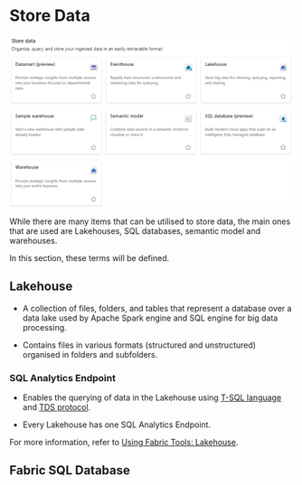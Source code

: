 # Store Data

![Store Data items in Fabric](../images/store_data_items.png "image title")

While there are many items that can be utilised to store data, the main ones that are used are Lakehouses, SQL databases, semantic model and warehouses.

In this section, these terms will be defined.

## Lakehouse

- A collection of files, folders, and tables that represent a database over a data lake used by Apache Spark engine and SQL engine for big data processing.

- Contains files in various formats (structured and unstructured) organised in folders and subfolders.

### SQL Analytics Endpoint

- Enables the querying of data in the Lakehouse using [T-SQL language](https://learn.microsoft.com/en-us/sql/t-sql/language-reference?view=sql-server-ver16) and [TDS protocol](https://learn.microsoft.com/en-us/openspecs/windows_protocols/ms-tds/b46a581a-39de-4745-b076-ec4dbb7d13ec).

- Every Lakehouse has one SQL Analytics Endpoint.

For more information, refer to [Using Fabric Tools: Lakehouse](../fabric_tools/lakehouse.md).

## Fabric SQL Database
